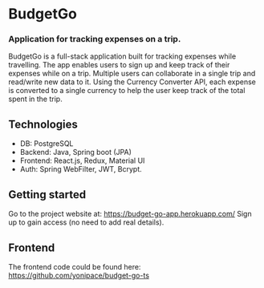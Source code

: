# BudgetGo

### Application for tracking expenses on a trip.

BudgetGo is a full-stack application built for tracking expenses while travelling.
The app enables users to sign up and keep track of their expenses while on a trip.
Multiple users can collaborate in a single trip and read/write new data to it. 
Using the Currency Converter API, each expense is converted to a single currency to help the user keep track of the total spent in the trip.

## Technologies

* DB: PostgreSQL
* Backend: Java, Spring boot (JPA)
* Frontend: React.js, Redux, Material UI
* Auth: Spring WebFilter, JWT, Bcrypt.

## Getting started

Go to the project website at: https://budget-go-app.herokuapp.com/
Sign up to gain access (no need to add real details).

## Frontend 

The frontend code could be found here: https://github.com/yonipace/budget-go-ts


